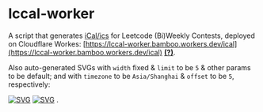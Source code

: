 # lccal-worker

A script that generates [iCal/ics](https://tools.ietf.org/html/rfc5545) for Leetcode (Bi)Weekly Contests, deployed on Cloudflare Workes: [https://lccal-worker.bamboo.workers.dev/ical](https://lccal-worker.bamboo.workers.dev/ical) [__(?)__](https://duck.com/?q=how+to+import+ical).

Also auto-generated SVGs with `width` fixed & `limit` to be `5` & other params to be default; and with `timezone` to be `Asia/Shanghai` & `offset` to be `5`, respectively:

[![SVG](https://lccal-worker.bamboo.workers.dev/svg?width=180&limit=5)](https://lccal-worker.bamboo.workers.dev/svg?width=300&limit=5)
[![SVG](https://lccal-worker.bamboo.workers.dev/svg?width=180&offset=5&limit=5&timezone=Asia/Shanghai)](https://lccal-worker.bamboo.workers.dev/svg?width=300&offset=5&limit=5&timezone=Asia/Shanghai)
.
